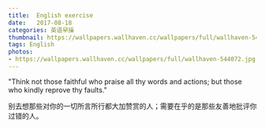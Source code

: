 ```yaml
---
title:  English exercise
date:   2017-08-18
categories: 英语早操
thumbnail: https://wallpapers.wallhaven.cc/wallpapers/full/wallhaven-544072.jpg
tags: English
photos:
- https://wallpapers.wallhaven.cc/wallpapers/full/wallhaven-544072.jpg
---
```


"Think not those faithful who praise all thy words and actions; but those who kindly reprove thy faults."
<p>别去想那些对你的一切所言所行都大加赞赏的人；需要在乎的是那些友善地批评你过错的人。</p>
